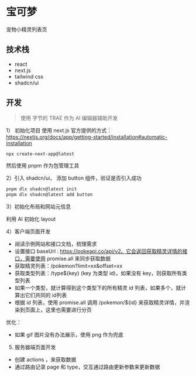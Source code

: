 # 宝可梦

宠物小精灵列表页

## 技术栈
- react
- next.js
- tailwind css
- shadcn/ui

## 开发

> 使用 字节的 TRAE 作为 AI 编辑器辅助开发

1） 初始化项目
使用 next.js 官方提供的方式：https://nextjs.org/docs/app/getting-started/installation#automatic-installation
```bash
npx create-next-app@latest
```
然后使用 pnpm 作为包管理工具

2）引入 shadcn/ui， 添加 button 组件，验证是否引入成功

```bash
pnpm dlx shadcn@latest init
pnpm dlx shadcn@latest add button
```

3）初始化布局和网站元信息

利用 AI 初始化 layout 

4）客户端页面开发
- 阅读示例网站和接口文档，梳理需求
- 设置接口 baseUrl : https://pokeapi.co/api/v2。它会返回获取精灵详情的接口，需要使用 promise.all 来同步获取数据
- 获取精灵列表：/pokemon?limit=xx&offset=xx
- 获取类型列表：/type${key} (key 为类型 id)，如果没有 key，则获取所有类型列表
- 如果一个类型，就计算得到这个类型下的所有精灵 id 列表，如果多个，就计算出它们共同的 id列表
- 根据 id 列表，使用 promise.all 调用 /pokemon/${id} 来获取精灵详情，并渲染到页面上，这里也需要进行分页

优化：
- 如果 gif 图片没有办法展示，使用 png 作为兜底

5) 服务器端页面开发
- 创建 actions ，来获取数据
- 通过路由记录 page 和 type，交互通过路由更新参数来更新数据
